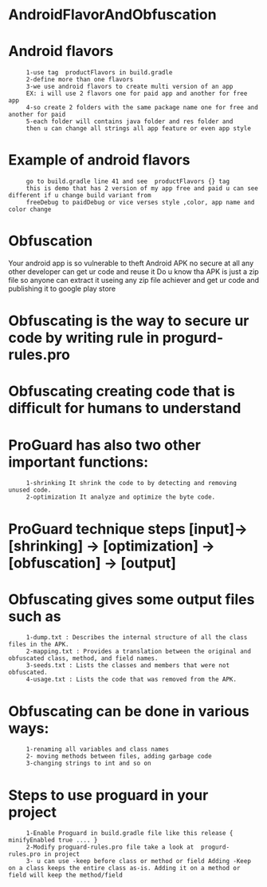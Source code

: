# AndroidFlavorAndObfuscation

# Android flavors
         1-use tag  productFlavors in build.gradle
         2-define more than one flavors
         3-we use android flavors to create multi version of an app
         EX: i will use 2 flavors one for paid app and another for free app
         4-so create 2 folders with the same package name one for free and another for paid
         5-each folder will contains java folder and res folder and
         then u can change all strings all app feature or even app style

# Example of android flavors
         go to build.gradle line 41 and see  productFlavors {} tag
         this is demo that has 2 version of my app free and paid u can see different if u change build variant from
         freeDebug to paidDebug or vice verses style ,color, app name and color change
         
# Obfuscation 
 Your android app is so vulnerable to theft
 Android APK no secure at all any other developer can get ur code and reuse it
 Do u know tha APK is just a zip file so anyone can extract it useing any zip file achiever
 and get ur code and publishing it to google play store
# Obfuscating is the way to secure ur code by writing rule in progurd-rules.pro
# Obfuscating creating code that is difficult for humans to understand
# ProGuard has also two other important functions:
         1-shrinking It shrink the code to by detecting and removing unused code.
         2-optimization It analyze and optimize the byte code.
# ProGuard technique steps [input]->  [shrinking] -> [optimization] -> [obfuscation] -> [output]

# Obfuscating gives some output files such as
         1-dump.txt : Describes the internal structure of all the class files in the APK.
         2-mapping.txt : Provides a translation between the original and obfuscated class, method, and field names.
         3-seeds.txt : Lists the classes and members that were not obfuscated.
         4-usage.txt : Lists the code that was removed from the APK.
# Obfuscating can be done in various ways:
         1-renaming all variables and class names
         2- moving methods between files, adding garbage code
         3-changing strings to int and so on
# Steps to use proguard in your project
         1-Enable Proguard in build.gradle file like this release { minifyEnabled true .... }
         2-Modify proguard-rules.pro file take a look at  progurd-rules.pro in project
         3- u can use -keep before class or method or field Adding -Keep on a class keeps the entire class as-is. Adding it on a method or field will keep the method/field
